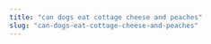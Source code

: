 ```yaml
---
title: "can dogs eat cottage cheese and peaches"
slug: "can-dogs-eat-cottage-cheese-and-peaches"
---
```


